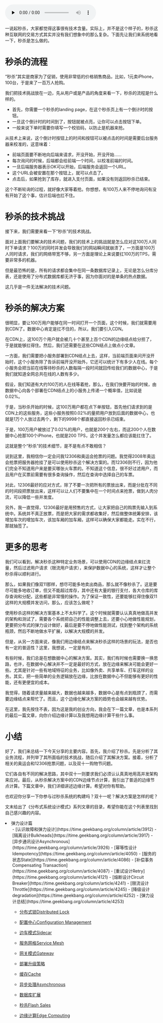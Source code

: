 <audio id="audio" title="61 | 性能设计篇之“秒杀”" controls="" preload="none"><source id="mp3" src="https://static001.geekbang.org/resource/audio/8c/16/8c14383d12de00b76a2848912367ed16.mp3"></audio>

一说起秒杀，大家都觉得这事很有技术含量。实际上，并不是这个样子的，秒杀这种互联网的交易方式其实并没有我们想象中的那么复杂。下面先让我们来系统地看一下，秒杀是怎么做的。

# 秒杀的流程

“秒杀”其实是商家为了促销，使用非常低的价格销售商品，比如，1元卖iPhone，100台，于是来了一百万人抢购。

我们把技术挑战放在一边，先从用户或是产品的角度来看一下，秒杀的流程是什么样的。

- 首先，你需要一个秒杀的landing page，在这个秒杀页上有一个倒计时的按钮。
- 一旦这个倒计时的时间到了，按钮就被点亮，让你可以点击按钮下单。
- 一般来说下单时需要你填写一个校验码，以防止是机器来抢。

从技术上来说，这个倒计时按钮上的时间和按钮可以被点击的时间是需要后台服务器来校准的，这意味着：

- 前端页面要不断地向后端来请求，开没开始，开没开始……
- 每次询问的时候，后端都会给前端一个时间，以校准前端的时间。
- 一旦后端服务器表示OK可以开始，后端服务会返回一个URL。
- 这个URL会被安置在那个按钮上，就可以点击了。
- 点击后，如果抢到了库存，就进入支付页面，如果没有则返回秒杀已结束。

这个不断轮询的过程，就好像大家等着抢。你想想，有100万人来不停地询问有没有开始了这个事，估计后端也扛不住。

# 秒杀的技术挑战

接下来，我们需要来看一下“秒杀”的技术挑战。

面对上面我们要解决的技术问题，我们的技术上的挑战就是怎么应对这100万人同时下单请求？100万的同时并发会导致我们的网站瞬间就崩溃了，一方面是100万人同时请求，我们的网络带宽不够，另一方面是理论上来说要扛100万的TPS，需要非常多的机器。

但是最恐怖的是，所有的请求都会集中在同一条数据库记录上，无论是怎么分库分表，还是使用了分布式数据库都无济于事，因为你面对的是单条的热点数据。

这几乎是一件无法解决的技术问题。

# 秒杀的解决方案

很明显，要让100万用户能够在同一时间打开一个页面，这个时候，我们就需要用到CDN了。数据中心肯定是扛不住的，所以，我们要引入CDN。

在CDN上，这100万个用户就会被几十个甚至上百个CDN的边缘结点给分担了，于是就能够扛得住。然后，我们还需要在这些CDN结点上做点小文章。

一方面，我们需要把小服务部署到CDN结点上去，这样，当前端页面来问开没开始时，这个小服务除了告诉前端开没开始外，它还可以统计下有多少人在线。每个小服务会把当前在线等待秒杀的人数每隔一段时间就回传给我们的数据中心，于是我们就知道全网总共在线的人数有多少。

假设，我们知道有大约100万的人在线等着抢，那么，在我们快要开始的时候，由数据中心向各个部署在CDN结点上的小服务上传递一个概率值，比如说是0.02%。

于是，当秒杀开始的时候，这100万用户都在点下单按钮，首先他们请求到的是CDN上的这些服务，这些小服务按照0.02%的量把用户放到后面的数据中心，也就是1万个人放过去两个，剩下的9998个都直接返回秒杀已结束。

于是，100万用户被放过了0.02%的用户，也就是200个左右，而这200个人在数据中心抢那100个iPhone，也就是200 TPS，这个并发量怎么都应该能扛住了。

这就是整个“秒杀”的技术细节，是不是有点不敢相信？

说到这里，我相信你一定会问我12306和奥运会抢票的问题。我觉得2008年奥运会抢票把服务器抢挂了是可以使用秒杀这个解决方案的。而12306则不行，因为他们完全不知道用户来是要买哪张火车票的。不知道这个信息，很不好过滤用户，而且用户在买票前需要有很多查询操作，然后在查询中选择自己的车票。

对此，12306最好的应对方式，除了不要一次把所有的票放出来，而是分批在不同的时间段把票放出来，这样可以让人们不要集中在一个时间点来抢票，做到人肉分流，可以降低一些并发度。

另外，我一直觉得，12306最好是用预售的方式，让大家把自己的购票先输入到系统中。系统并不真正放票，而是把大家的需求都收集好，然后做整体统筹安排，该增加车次的增加车次，该加车厢的加车厢，这样可以确保大家都能走。实在不行，那就抽签了。

# 更多的思考

我们可以看到，解决秒杀这种特定业务场景，可以使用CDN的边缘结点来扛流量，然后过滤用户请求（限流用户请求），来保护数据中心的系统，这样才让整个秒杀得以顺利进行。

那么，如果我们像双11那样，想尽可能多地卖出商品，那么就不像秒杀了。这是要尽可能多地收订单，但又不能超过库存，其中还有大量的银行支付，各大仓库的库存查询和分配，这些都是非常慢的操作。为了保证一致性，还要能够扛得住像双11这样的大规模并发访问，那么，应该怎么做呢？

使用秒杀这样的解决方案基本上不太科学了。这个时候就需要认认真真地做高并发的架构和测试了，需要各个系统把自己的性能调整上去，还要小心地做性能规划，更要把分布式的弹力设计做好，最后是要不停地做性能测试，找到整个架构的系统瓶颈，然后不断地做水平扩展，以解决大规模的并发。

但是，从另一方面来说，像我们用边缘结点来解决秒杀这样的场景的玩法，是否也有一定的普适性？这里，我想说，一定是有的。

有些时候，我们总是在想数据中心的解决方案。其实，我们有时候也需要换一换思路，也许，在数据中心解决并不一定是最好的方式，放在边缘来解决可能会更好一些。尤其是针对一些有地域特征的业务，比如像外卖、共享单车、打车这样的业务。其实，把一些简单的业务逻辑放在边缘，比放在数据中心不但能够有更好的性能，还有更便宜的成本。

我觉得，随着请求量越来越大，数据也越来越多，数据中心是有点到瓶颈了，而需要边缘结点来帮忙了。而且，这个边缘化解决方案的趋势也会越来越有优势。

在这里，我先按住不表，因为这是我的创业方向，我会在下一篇文章，也是本系列的最后一篇文章，向你介绍边缘计算以及我想用边缘计算干些什么事。

# 小结

好了，我们来总结一下今天分享的主要内容。首先，我介绍了秒杀。先是分析了其业务流程，并列举了其所面临的技术挑战，随后介绍了其解决方案。接着，分析了相关的奥运会和12306抢票问题，以及双十一购物节问题。

它们各自有不同的解决思路，其中双十一则要求我们必须认认真真地用高并发架构来应对。最后，从秒杀解决方案中的CDN边缘节点计算，我引出了普适的边缘节点计算。下篇文章中，我们详细讲述边缘计算。希望对你有帮助。

也欢迎你分享一下你参与过秒杀系统的构建吗？双十一呢？解决方案是怎样的呢？

文末给出了《分布式系统设计模式》系列文章的目录，希望你能在这个列表里找到自己感兴趣的内容。

<li>弹力设计篇
<ul>
- [认识故障和弹力设计](https://time.geekbang.org/column/article/3912)
- [隔离设计Bulkheads](https://time.geekbang.org/column/article/3917)
- [异步通讯设计Asynchronous](https://time.geekbang.org/column/article/3926)
- [幂等性设计Idempotency](https://time.geekbang.org/column/article/4050)
- [服务的状态State](https://time.geekbang.org/column/article/4086)
- [补偿事务Compensating Transaction](https://time.geekbang.org/column/article/4087)
- [重试设计Retry](https://time.geekbang.org/column/article/4121)
- [熔断设计Circuit Breaker](https://time.geekbang.org/column/article/4241)
- [限流设计Throttle](https://time.geekbang.org/column/article/4245)
- [降级设计degradation](https://time.geekbang.org/column/article/4252)
- [弹力设计总结](https://time.geekbang.org/column/article/4253)

- [分布式锁Distributed Lock](https://time.geekbang.org/column/article/5175)
- [配置中心Configuration Management](https://time.geekbang.org/column/article/5819)
- [边车模式Sidecar](https://time.geekbang.org/column/article/5909)
- [服务网格Service Mesh](https://time.geekbang.org/column/article/5920)
- [网关模式Gateway](https://time.geekbang.org/column/article/6086)
- [部署升级策略](https://time.geekbang.org/column/article/6283)

- [缓存Cache](https://time.geekbang.org/column/article/6282)
- [异步处理Asynchronous](https://time.geekbang.org/column/article/7036)
- [数据库扩展](https://time.geekbang.org/column/article/7045)
- [秒杀Flash Sales](https://time.geekbang.org/column/article/7047)
- [边缘计算Edge Computing](https://time.geekbang.org/column/article/7086)
